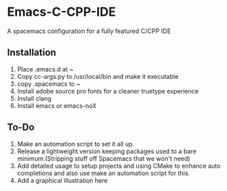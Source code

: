# Emacs-C-CPP-IDE
A spacemacs configuration for a fully featured C/CPP IDE 

## Installation

1. Place .emacs.d at ~
2. Copy cc-args.py to /usr/local/bin and make it executable
3. copy .spacemacs to ~
4. Install adobe source pro fonts for a cleaner truetype experience
5. Install clang
6. Install emacs or emacs-noX

## To-Do
1. Make an automation script to set it all up. 
2. Release a lightweight version keeping packages used to a bare minimum.(Stripping stuff off Spacemacs that we won't need)
3. Add detailed usage to setup projects and using CMake to enhance auto completions and also use make an automation script for this.
4. Add a graphical illustration here
